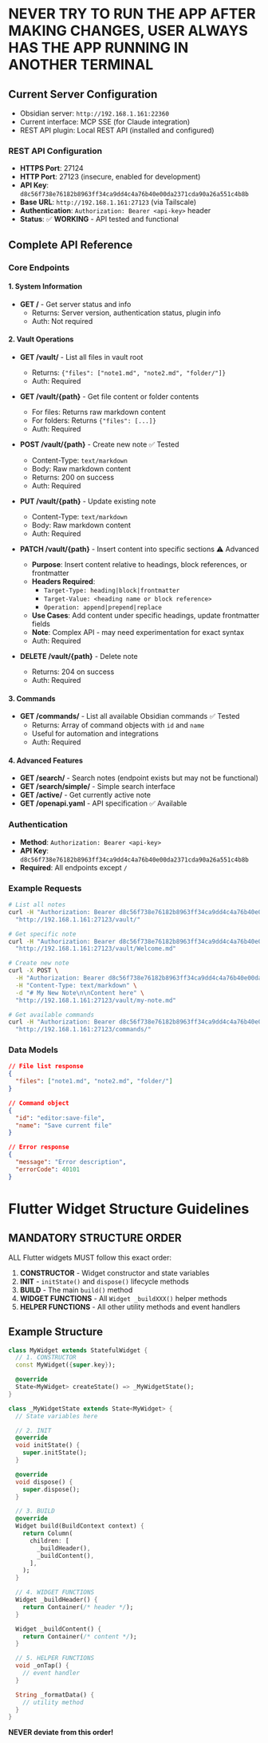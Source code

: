 # NEVER TRY TO RUN THE APP AFTER MAKING CHANGES, USER ALWAYS HAS THE APP RUNNING IN ANOTHER TERMINAL


## Current Server Configuration
- Obsidian server: `http://192.168.1.161:22360`
- Current interface: MCP SSE (for Claude integration)
- REST API plugin: Local REST API (installed and configured)

### REST API Configuration
- **HTTPS Port**: 27124
- **HTTP Port**: 27123 (insecure, enabled for development)
- **API Key**: `d8c56f738e76182b8963ff34ca9dd4c4a76b40e00da2371cda90a26a551c4b8b`
- **Base URL**: `http://192.168.1.161:27123` (via Tailscale)
- **Authentication**: `Authorization: Bearer <api-key>` header
- **Status**: ✅ **WORKING** - API tested and functional

## Complete API Reference

### Core Endpoints

#### **1. System Information**
- **GET /** - Get server status and info
  - Returns: Server version, authentication status, plugin info
  - Auth: Not required

#### **2. Vault Operations**
- **GET /vault/** - List all files in vault root
  - Returns: `{"files": ["note1.md", "note2.md", "folder/"]}`
  - Auth: Required

- **GET /vault/{path}** - Get file content or folder contents
  - For files: Returns raw markdown content
  - For folders: Returns `{"files": [...]}`
  - Auth: Required

- **POST /vault/{path}** - Create new note ✅ Tested
  - Content-Type: `text/markdown`
  - Body: Raw markdown content
  - Returns: 200 on success
  - Auth: Required

- **PUT /vault/{path}** - Update existing note
  - Content-Type: `text/markdown`
  - Body: Raw markdown content
  - Auth: Required

- **PATCH /vault/{path}** - Insert content into specific sections ⚠️ Advanced
  - **Purpose**: Insert content relative to headings, block references, or frontmatter
  - **Headers Required**:
    - `Target-Type: heading|block|frontmatter`
    - `Target-Value: <heading name or block reference>`
    - `Operation: append|prepend|replace`
  - **Use Cases**: Add content under specific headings, update frontmatter fields
  - **Note**: Complex API - may need experimentation for exact syntax
  - Auth: Required

- **DELETE /vault/{path}** - Delete note
  - Returns: 204 on success
  - Auth: Required

#### **3. Commands**
- **GET /commands/** - List all available Obsidian commands ✅ Tested
  - Returns: Array of command objects with `id` and `name`
  - Useful for automation and integrations
  - Auth: Required

#### **4. Advanced Features**
- **GET /search/** - Search notes (endpoint exists but may not be functional)
- **GET /search/simple/** - Simple search interface
- **GET /active/** - Get currently active note
- **GET /openapi.yaml** - API specification ✅ Available

### Authentication
- **Method**: `Authorization: Bearer <api-key>`
- **API Key**: `d8c56f738e76182b8963ff34ca9dd4c4a76b40e00da2371cda90a26a551c4b8b`
- **Required**: All endpoints except `/`

### Example Requests
```bash
# List all notes
curl -H "Authorization: Bearer d8c56f738e76182b8963ff34ca9dd4c4a76b40e00da2371cda90a26a551c4b8b" \
  "http://192.168.1.161:27123/vault/"

# Get specific note
curl -H "Authorization: Bearer d8c56f738e76182b8963ff34ca9dd4c4a76b40e00da2371cda90a26a551c4b8b" \
  "http://192.168.1.161:27123/vault/Welcome.md"

# Create new note
curl -X POST \
  -H "Authorization: Bearer d8c56f738e76182b8963ff34ca9dd4c4a76b40e00da2371cda90a26a551c4b8b" \
  -H "Content-Type: text/markdown" \
  -d "# My New Note\n\nContent here" \
  "http://192.168.1.161:27123/vault/my-note.md"

# Get available commands
curl -H "Authorization: Bearer d8c56f738e76182b8963ff34ca9dd4c4a76b40e00da2371cda90a26a551c4b8b" \
  "http://192.168.1.161:27123/commands/"
```

### Data Models
```json
// File list response
{
  "files": ["note1.md", "note2.md", "folder/"]
}

// Command object
{
  "id": "editor:save-file",
  "name": "Save current file"
}

// Error response
{
  "message": "Error description",
  "errorCode": 40101
}
```

# Flutter Widget Structure Guidelines

## MANDATORY STRUCTURE ORDER
ALL Flutter widgets MUST follow this exact order:

1. **CONSTRUCTOR** - Widget constructor and state variables
2. **INIT** - `initState()` and `dispose()` lifecycle methods
3. **BUILD** - The main `build()` method
4. **WIDGET FUNCTIONS** - All `Widget _buildXXX()` helper methods
5. **HELPER FUNCTIONS** - All other utility methods and event handlers

## Example Structure
```dart
class MyWidget extends StatefulWidget {
  // 1. CONSTRUCTOR
  const MyWidget({super.key});

  @override
  State<MyWidget> createState() => _MyWidgetState();
}

class _MyWidgetState extends State<MyWidget> {
  // State variables here

  // 2. INIT
  @override
  void initState() {
    super.initState();
  }

  @override
  void dispose() {
    super.dispose();
  }

  // 3. BUILD
  @override
  Widget build(BuildContext context) {
    return Column(
      children: [
        _buildHeader(),
        _buildContent(),
      ],
    );
  }

  // 4. WIDGET FUNCTIONS
  Widget _buildHeader() {
    return Container(/* header */);
  }

  Widget _buildContent() {
    return Container(/* content */);
  }

  // 5. HELPER FUNCTIONS
  void _onTap() {
    // event handler
  }

  String _formatData() {
    // utility method
  }
}
```

**NEVER deviate from this order!**
